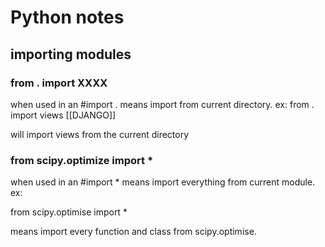 # Python notes


## importing modules

### from . import XXXX
when used in an #import . means import from current directory. ex:
 from . import views [[DJANGO]]

 will import views from the current directory
 
 
 ### from scipy.optimize import *
 when used in an #import * means import everything from current module. ex:
 
 from scipy.optimise import *
 
 means import every function and class from scipy.optimise.